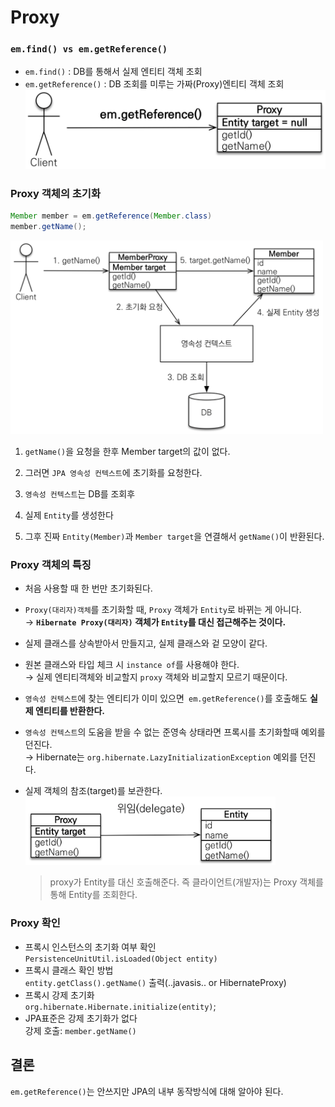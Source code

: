 # Proxy
### `em.find() vs em.getReference()`
- `em.find()` : DB를 통해서 실제 엔티티 객체 조회
- `em.getReference()` : DB 조회를 미루는 가짜(Proxy)엔티티 객체 조회  
  <img width=500px src=./img/em-get-reference.png>

### Proxy 객체의 초기화
```java
Member member = em.getReference(Member.class)
member.getName();
```
<img width=500px src=./img/proxy-object-reset.png>

1. `getName()`을 요청을 한후 Member target의 값이 없다.
  
2. 그러면 `JPA 영속성 컨텍스트`에 초기화를 요청한다.
3. `영속성 컨텍스트`는 DB를 조회후 
4. 실제 `Entity`를 생성한다
5. 그후 진짜 `Entity(Member)`과 `Member target`을 연결해서 `getName()`이 반환된다.

### Proxy 객체의 특징
- 처음 사용할 때 한 번만 초기화된다.

- `Proxy(대리자)객체`를 초기화할 때, `Proxy` 객체가 `Entity`로 바뀌는 게 아니다.  
  &rarr; **`Hibernate Proxy(대리자)` 객체가 `Entity`를 대신 접근해주는 것이다.**
- 실제 클래스를 상속받아서 만들지고, 실제 클래스와 겉 모양이 같다.
- 원본 클래스와 타입 체크 시 `instance of`를 사용해야 한다.  
  &rarr; 실제 엔티티객체와 비교할지 `proxy` 객체와 비교할지 모르기 때문이다.
- `영속성 컨텍스트`에 찾는 엔티티가 이미 있으면` em.getReference()`를 호출해도 **실제 엔티티를 반환한다.**
- `영속성 컨텍스트`의 도움을 받을 수 없는 준영속 상태라면 프록시를 초기화할때 예외를 던진다.  
  &rarr; Hibernate는 `org.hibernate.LazyInitializationException` 예외를 던진다.
- 실제 객체의 참조(target)를 보관한다.  
  <img width=400px src=./img/proxy-delegate.png>  
    > proxy가 Entity를 대신 호출해준다. 즉 클라이언트(개발자)는 Proxy 객체를 통해 Entity를 조회한다.

### Proxy 확인
- 프록시 인스턴스의 초기화 여부 확인  
  `PersistenceUnitUtil.isLoaded(Object entity)`
- 프록시 클래스 확인 방법  
  `entity.getClass().getName()` 출력(..javasis.. or HibernateProxy)
- 프록시 강제 초기화  
  `org.hibernate.Hibernate.initialize(entity)`;
- JPA표준은 강제 초기화가 없다  
  강제 호출: `member.getName()`

## 결론
`em.getReference()`는 안쓰지만 JPA의 내부 동작방식에 대해 알아야 된다.
